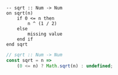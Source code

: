```applescript
-- sqrt :: Num -> Num
on sqrt(n)
    if 0 <= n then
        n ^ (1 / 2)
    else
        missing value
    end if
end sqrt
```


```javascript
// sqrt :: Num -> Num
const sqrt = n =>
    (0 <= n) ? Math.sqrt(n) : undefined;
```